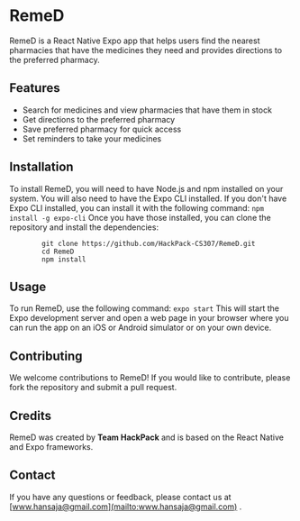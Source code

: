 # RemeD
RemeD is a React Native Expo app that helps users find the nearest pharmacies that have the medicines they need and provides directions to the preferred pharmacy.

## Features
  * Search for medicines and view pharmacies that have them in stock
  * Get directions to the preferred pharmacy
  * Save preferred pharmacy for quick access
  * Set reminders to take your medicines

## Installation
To install RemeD, you will need to have Node.js and npm installed on your system. You will also need to have the Expo CLI installed. 
If you don't have Expo CLI installed, you can install it with the following command:
        ` npm install -g expo-cli `
Once you have those installed, you can clone the repository and install the dependencies:
```
        git clone https://github.com/HackPack-CS307/RemeD.git
        cd RemeD
        npm install
 ```

## Usage
To run RemeD, use the following command:
        ` expo start `
This will start the Expo development server and open a web page in your browser where you can run the app on an iOS or Android simulator or on your own device.

## Contributing
We welcome contributions to RemeD! If you would like to contribute, please fork the repository and submit a pull request.

## Credits
RemeD was created by **Team HackPack** and is based on the React Native and Expo frameworks.

## Contact
If you have any questions or feedback, please contact us at [www.hansaja@gmail.com](mailto:www.hansaja@gmail.com) .
